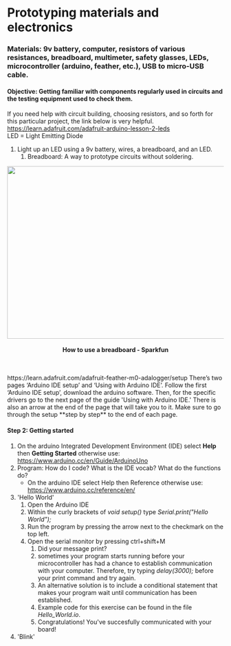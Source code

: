 # Prototyping materials and electronics
### Materials: 9v battery, computer, resistors of various resistances, breadboard, multimeter, safety glasses, LEDs, microcontroller (arduino, feather, etc.), USB to micro-USB cable.
#### Objective: Getting familiar with components regularly used in circuits and the testing equipment used to check them.
If you need help with circuit building, choosing resistors, and so forth for this particular project, the link below is very helpful.
https://learn.adafruit.com/adafruit-arduino-lesson-2-leds  
LED = Light Emitting Diode  
1. Light up an LED using a 9v battery, wires, a breadboard, and an LED.
   1. Breadboard: A way to prototype circuits without soldering.
<p align="center">
  <img width="560" height="400" src="https://user-images.githubusercontent.com/52707386/61340000-405a5a00-a7f5-11e9-8d42-524e5a13269d.jpg"> 
   </br><br>
   <b>How to use a breadboard - Sparkfun </b><br> 
   </br><br>
</p>
https://learn.adafruit.com/adafruit-feather-m0-adalogger/setup
There’s two pages ‘Arduino IDE setup’ and ‘Using with Arduino IDE’. Follow the first ‘Arduino IDE setup’, download the arduino software. Then, for the specific drivers go to the next page of the guide 'Using with Arduino IDE.' There is also an arrow at the end of the page that will take you to it. Make sure to go through the setup **step by step** to the end of each page.

#### Step 2: Getting started
1. On the arduino Integrated Development Environment (IDE) select **Help** then **Getting Started** otherwise use: https://www.arduino.cc/en/Guide/ArduinoUno 
2. Program: How do I code? What is the IDE vocab? What do the functions do?
   - On the arduino IDE select Help then Reference otherwise use: https://www.arduino.cc/reference/en/ 
3. 'Hello World'
    1. Open the Arduino IDE
    2. Within the curly brackets of *void setup()* type *Serial.print("Hello World");*
    3. Run the program by pressing the arrow next to the checkmark on the top left.
    4. Open the serial monitor by pressing ctrl+shift+M
       1. Did your message print?
       2. sometimes your program starts running before your microcontroller has had a chance to establish communication with your computer.     Therefore, try typing *delay(3000);* before your print command and try again.
       3. An alternative solution is to include a conditional statement that makes your program wait until communication has been established.
       4. Example code for this exercise can be found in the file *Hello_World.io*.
       5. Congratulations! You've succesfully communicated with your board!
4. 'Blink'

